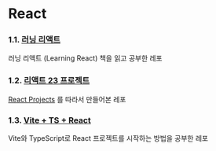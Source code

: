 # React
### 1.1. [러닝 리액트](https://github.com/jong-k/code/tree/main/React/learning-react2)
러닝 리액트 (Learning React) 책을 읽고 공부한 레포
### 1.2. [리액트 23 프로젝트](https://github.com/jong-k/code/tree/main/React/react-23projects)
[React Projects](https://github.com/john-smilga/react-projects) 를 따라서 만들어본 레포
### 1.3. [Vite + TS + React](https://github.com/jong-k/code/tree/main/React/vite-ts)
Vite와 TypeScript로 React 프로젝트를 시작하는 방법을 공부한 레포